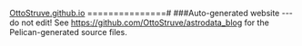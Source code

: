 [OttoStruve.github.io](https://ottostruve.github.io)
===============#
###Auto-generated website --- do not edit!
See https://github.com/OttoStruve/astrodata_blog for the Pelican-generated source files.
